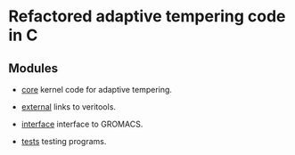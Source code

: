 # Refactored adaptive tempering code in C

## Modules

* [core](core) kernel code for adaptive tempering.

* [external](external) links to veritools.

* [interface](interface) interface to GROMACS.

* [tests](tests) testing programs.
